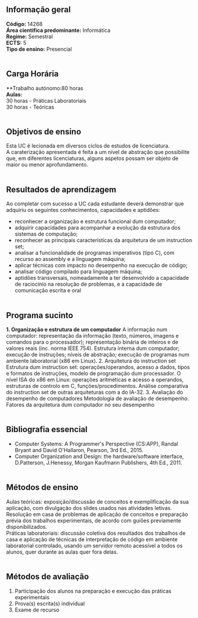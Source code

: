 ## Informação geral
**Código:** 14268
<br> **Área científica predominante:** Informática
<br> **Regime:** Semestral
<br> **ECTS:** 5
<br> **Tipo de ensino:** Presencial
<br><br>
## Carga Horária
**Trabalho autónomo:80  horas
<br> **Aulas:**
<br>30  horas  -  Práticas Laboratoriais
<br>30  horas  -  Teóricas
<br><br>
## Objetivos de ensino
Esta UC é lecionada em diversos ciclos de estudos de licenciatura.
<br>A caraterização apresentada é feita a um nível de abstração que possibilite que, em diferentes licenciaturas, alguns aspetos possam ser objeto de maior ou menor aprofundamento.
<br><br>
## Resultados de aprendizagem
Ao completar com sucesso a UC cada estudante deverá demonstrar que adquiriu os seguintes conhecimentos, capacidades e aptidões: 
- reconhecer a organização e estrutura funcional dum computador; 
- adquirir capacidades para acompanhar a evolução da estrutura dos sistemas de computação; 
- reconhecer as principais características da arquitetura de um instruction set; 
- analisar a funcionalidade de programas imperativos (tipo C), com recurso ao assembly e a linguagem máquina; 
- aplicar técnicas com impacto no desempenho na execução de código; 
- analisar código compilado para linguagem máquina; 
- aptidões transversais, nomeadamente a ter desenvolvido a capacidade de raciocínio na resolução de problemas, e a capacidade de comunicação escrita e oral
<br><br>
## Programa sucinto
**1. Organização e estrutura de um computador**
A informação num computador: representação da informação (texto, números, imagens e comandos para o processador); representação binária de inteiros e de valores reais (inc. norma IEEE 754).
Estrutura interna dum computador; execução de instruções; níveis de abstração; execução de programas num ambiente laboratorial (x86 em Linux).
2. Arquitetura do instruction set
Estrutura dum instruction set: operações/operandos, acesso a dados, tipos e formatos de instruções, modelo de programação dum processador.
O nível ISA do x86 em Linux: operações aritméticas e acesso a operandos, estruturas de controlo em C, funções/procedimentos.
Análise comparativa do instruction set de outras arquiteturas com a do IA-32.
3. Avaliação do desempenho de computadores
Metodologia de avaliação de desempenho.
Fatores da arquitetura dum computador no seu desempenho
<br><br>
## Bibliografia essencial
* Computer Systems: A Programmer's Perspective (CS:APP), Randal Bryant and David O'Hallaron, Pearson, 3rd Ed., 2015.
* Computer Organization and Design: the hardware/software interface, D.Patterson, J.Henessy, Morgan Kaufmann Publishers, 4th Ed., 2011.
<br><br>
## Métodos de ensino
Aulas teóricas: exposição/discussão de conceitos e exemplificação da sua aplicação, com divulgação dos slides usados nas atividades letivas.
<br>Resolução em casa de problemas de aplicação de conceitos e preparação prévia dos trabalhos experimentais, de acordo com guiões previamente disponibilizados.
<br>Práticas laboratoriais: discussão coletiva dos resultados dos trabalhos de casa e aplicação de técnicas de interpretação de código em ambiente laboratorial controlado, usando um servidor remoto acessível a todos os alunos, quer durante as aulas quer fora delas.
<br><br>
## Métodos de avaliação
1. Participação dos alunos na preparação e execução das práticas experimentais
2. Prova(s) escrita(s) individual
3. Exame de recurso
